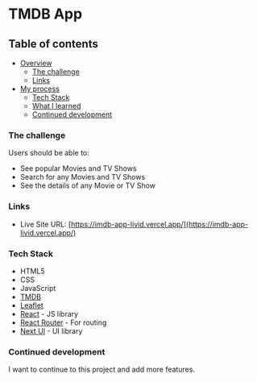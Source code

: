 # TMDB App

## Table of contents

- [Overview](#overview)
  - [The challenge](#the-challenge)
  - [Links](#links)
- [My process](#my-process)
  - [Tech Stack](#tech-stack)
  - [What I learned](#what-i-learned)
  - [Continued development](#continued-development)

### The challenge

Users should be able to:

- See popular Movies and TV Shows
- Search for any Movies and TV Shows
- See the details of any Movie or TV Show

### Links

- Live Site URL: [https://imdb-app-livid.vercel.app/](https://imdb-app-livid.vercel.app/)

### Tech Stack

- HTML5
- CSS
- JavaScript
- [TMDB](https://www.themoviedb.org/)
- [Leaflet](https://leafletjs.com/)
- [React](https://reactjs.org/) - JS library
- [React Router](https://reactrouter.com/) - For routing
- [Next UI](https://nextui.org/) - UI library

### Continued development

I want to continue to this project and add more features.
